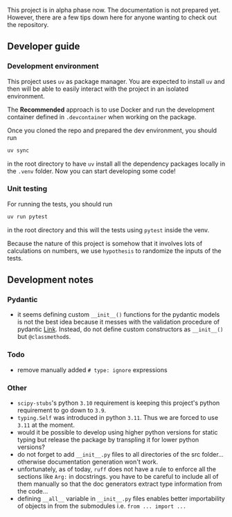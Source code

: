 This project is in alpha phase now. The documentation is not prepared yet. However, there are a few tips down here for anyone wanting to check out the repository.

## Developer guide

### Development environment

This project uses `uv` as package manager. You are expected to install `uv` and then will be able to easily interact with the project in an isolated environment.

The **Recommended** approach is to use Docker and run the development container defined in `.devcontainer` when working on the package.

Once you cloned the repo and prepared the dev environment, you should run

```bash
uv sync
```

in the root directory to have `uv` install all the dependency packages locally in the `.venv` folder. Now you can start developing some code!

### Unit testing

For running the tests, you should run

```bash
uv run pytest
```

in the root directory and this will the tests using `pytest` inside the venv.

Because the nature of this project is somehow that it involves lots of calculations on numbers, we use `hypothesis` to randomize the inputs of the tests.

## Development notes

### Pydantic

- it seems defining custom `__init__()` functions for the pydantic models is not the best idea because it messes with the validation procedure of pydantic [Link](https://docs.pydantic.dev/latest/concepts/models/#model-signature). Instead, do not define custom constructors as `__init__()` but `@classmethod`s.

### Todo

- remove manually added `# type: ignore` expressions

### Other

- `scipy-stubs`'s python `3.10` requirement is keeping this project's python requirement to go down to `3.9`.
- `typing.Self` was introduced in python `3.11`. Thus we are forced to use `3.11` at the moment.
- would it be possible to develop using higher python versions for static typing but release the package by transpling it for lower python versions?
- do not forget to add `__init__.py` files to all directories of the src folder... otherwise documentation generation won't work.
- unfortunately, as of today, `ruff` does not have a rule to enforce all the sections like `Arg:` in docstrings. you have to be careful to include all of them manually so that the doc generators extract type information from the code...
- defining `__all__` variable in `__init__.py` files enables better importability of objects in from the submodules i.e. `from ... import ...`
